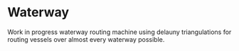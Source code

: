 Waterway
===

Work in progress waterway routing machine using delauny triangulations for routing vessels over almost every waterway possible.
